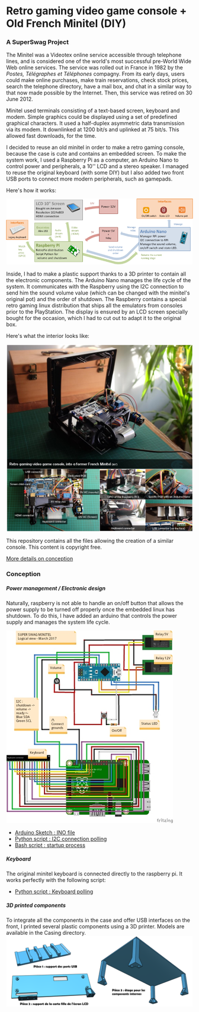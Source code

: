 # Retro gaming video game console + Old French Minitel (DIY)
### A SuperSwag Project

The Minitel was a Videotex online service accessible through telephone lines, and is considered one of the world's most successful pre-World Wide Web online services. The service was rolled out in France in 1982 by the *Postes, Télégraphes et Téléphones* compagny. From its early days, users could make online purchases, make train reservations, check stock prices, search the telephone directory, have a mail box, and chat in a similar way to that now made possible by the Internet. Then, this service was retired on 30 June 2012.

Minitel used terminals consisting of a text-based screen, keyboard and modem. Simple graphics could be displayed using a set of predefined graphical characters. It used a half-duplex asymmetric data transmission via its modem. It downlinked at 1200 bit/s and uplinked at 75 bit/s. This allowed fast downloads, for the time.

I decided to reuse an old minitel in order to make a retro gaming console, because the case is cute and contains an embedded screen. To make the system work, I used a Raspberry Pi as a computer, an Arduino Nano to control power and peripherals, a 10'' LCD and a stereo speaker. I managed to reuse the original keyboard (with some DIY) but I also added two front USB ports to connect more modern peripherals, such as gamepads.

Here's how it works:

[![Functionnal schema](https://github.com/rbello/Minitel-Raspberry-Retro-gaming/raw/master/Doc/Functionnal_schema.png)](https://github.com/rbello/Minitel-Raspberry-Retro-gaming/raw/master/Doc/Functionnal_schema.png)

Inside, I had to make a plastic support thanks to a 3D printer to contain all the electronic components. The Arduino Nano manages the life cycle of the system. It communicates with the Raspberry using the I2C connection to send him the sound volume value (which can be changed with the minitel's original pot) and the order of shutdown. The Raspberry contains a special retro gaming linux distribution that ships all the emulators from consoles prior to the PlayStation. The display is ensured by an LCD screen specially bought for the occasion, which I had to cut out to adapt it to the original box.

Here's what the interior looks like:

[![Internal components](https://github.com/rbello/Minitel-Raspberry-Retro-gaming/raw/master/Doc/InternalComponents.jpg)](https://github.com/rbello/Minitel-Raspberry-Retro-gaming/raw/master/Doc/InternalComponents.jpg)

This repository contains all the files allowing the creation of a similar console. This content is copyright free.

[More details on conception](http://blog.evolya.fr/index.php?post/2017/DIY-Minitel-Retro-Gaming-Console-Raspberry-Arduino)

### Conception

##### Power management / Electronic design
Naturally, raspberry is not able to handle an on/off button that allows the power supply to be turned off properly once the embedded linux has shutdown. To do this, I have added an arduino that controls the power supply and manages the system life cycle.

[![Electronic schema](https://github.com/rbello/Minitel-Raspberry-Retro-gaming/raw/master/Electronique/Schema_bb.jpg)](https://github.com/rbello/Minitel-Raspberry-Retro-gaming/raw/master/Electronique/Schema_bb.png)

- [Arduino Sketch : INO file](https://github.com/rbello/Minitel-Raspberry-Retro-gaming/blob/master/SuperSwag3615.ino)
- [Python script : I2C connection polling](https://github.com/rbello/Minitel-Raspberry-Retro-gaming/blob/master/Scripts%20Raspberry/polling.py)
- [Bash script : startup process](https://github.com/rbello/Minitel-Raspberry-Retro-gaming/blob/master/Scripts%20Raspberry/startup.sh)

##### Keyboard
The original minitel keyboard is connected directly to the raspberry pi. It works perfectly with the following script:
- [Python script : Keyboard polling](https://github.com/rbello/Minitel-Raspberry-Retro-gaming/blob/master/Scripts%20Raspberry/keyboard.py)

##### 3D printed components
To integrate all the components in the case and offer USB interfaces on the front, I printed several plastic components using a 3D printer. Models are available in the Casing directory.
[![3D prints](https://github.com/rbello/Minitel-Raspberry-Retro-gaming/raw/master/Doc/3D_prints.png)](https://github.com/rbello/Minitel-Raspberry-Retro-gaming/raw/master/Doc/3D_prints.png)